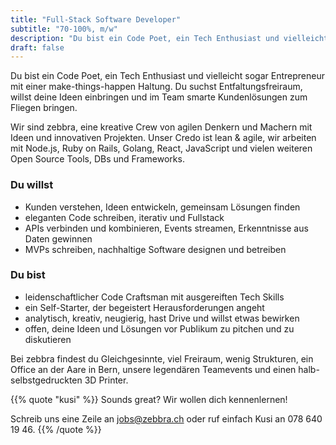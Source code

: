 ```yaml
---
title: "Full-Stack Software Developer"
subtitle: "70-100%, m/w"
description: "Du bist ein Code Poet, ein Tech Enthusiast und vielleicht sogar Entrepreneur mit einer make-things-happen Haltung?"
draft: false
---
```


Du bist ein Code Poet, ein Tech Enthusiast und vielleicht sogar Entrepreneur mit einer make-things-happen Haltung. Du suchst Entfaltungsfreiraum, willst deine Ideen einbringen und im Team smarte Kundenlösungen zum Fliegen bringen.
<!--more-->

Wir sind zebbra, eine kreative Crew von agilen Denkern und Machern mit Ideen und innovativen Projekten. Unser Credo ist lean & agile, wir arbeiten mit Node.js, Ruby on Rails, Golang, React, JavaScript und vielen weiteren Open Source Tools, DBs und Frameworks.

### Du willst

* Kunden verstehen, Ideen entwickeln, gemeinsam Lösungen finden
* eleganten Code schreiben, iterativ und Fullstack
* APIs verbinden und kombinieren, Events streamen, Erkenntnisse aus Daten gewinnen
* MVPs schreiben, nachhaltige Software designen und betreiben

### Du bist

* leidenschaftlicher Code Craftsman mit ausgereiften Tech Skills
* ein Self-Starter, der begeistert Herausforderungen angeht
* analytisch, kreativ, neugierig, hast Drive und willst etwas bewirken
* offen, deine Ideen und Lösungen vor Publikum zu pitchen und zu diskutieren

Bei zebbra findest du Gleichgesinnte, viel Freiraum, wenig Strukturen, ein Office an der Aare in Bern, unsere legendären Teamevents und einen halb-selbstgedruckten 3D Printer.

{{% quote "kusi" %}}
  Sounds great? Wir wollen dich kennenlernen!

  Schreib uns eine Zeile an <a href="mailto:jobs@zebbra.ch">jobs@zebbra.ch</a> oder ruf einfach Kusi an 078 640 19 46.
{{% /quote %}}
